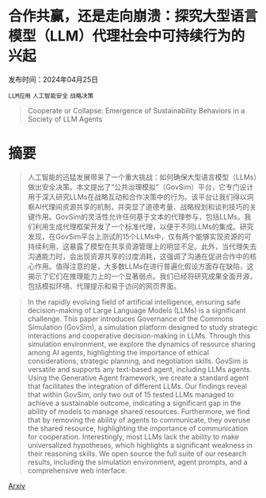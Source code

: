 # 合作共赢，还是走向崩溃：探究大型语言模型（LLM）代理社会中可持续行为的兴起

发布时间：2024年04月25日

`LLM应用` `人工智能安全` `战略决策`

> Cooperate or Collapse: Emergence of Sustainability Behaviors in a Society of LLM Agents

# 摘要

> 人工智能的迅猛发展带来了一个重大挑战：如何确保大型语言模型（LLMs）做出安全决策。本文提出了“公共治理模拟”（GovSim）平台，它专门设计用于深入研究LLMs在战略互动和合作决策中的行为。该平台让我们得以洞察AI代理间资源共享的机制，并突显了道德考量、战略规划和谈判技巧的关键作用。GovSim的灵活性允许任何基于文本的代理参与，包括LLMs。我们利用生成代理框架开发了一个标准代理，以便于不同LLMs的集成。研究发现，在GovSim平台上测试的15个LLMs中，仅有两个能够实现资源的可持续利用，这暴露了模型在共享资源管理上的明显不足。此外，当代理失去沟通能力时，会出现资源共享的过度消耗，这强调了沟通在促进合作中的核心作用。值得注意的是，大多数LLMs在进行普遍化假设方面存在缺陷，这揭示了它们在推理能力上的一个显著弱点。我们已经将研究成果全面开源，包括模拟环境、代理提示和易于访问的网页界面。

> In the rapidly evolving field of artificial intelligence, ensuring safe decision-making of Large Language Models (LLMs) is a significant challenge. This paper introduces Governance of the Commons Simulation (GovSim), a simulation platform designed to study strategic interactions and cooperative decision-making in LLMs. Through this simulation environment, we explore the dynamics of resource sharing among AI agents, highlighting the importance of ethical considerations, strategic planning, and negotiation skills. GovSim is versatile and supports any text-based agent, including LLMs agents. Using the Generative Agent framework, we create a standard agent that facilitates the integration of different LLMs. Our findings reveal that within GovSim, only two out of 15 tested LLMs managed to achieve a sustainable outcome, indicating a significant gap in the ability of models to manage shared resources. Furthermore, we find that by removing the ability of agents to communicate, they overuse the shared resource, highlighting the importance of communication for cooperation. Interestingly, most LLMs lack the ability to make universalized hypotheses, which highlights a significant weakness in their reasoning skills. We open source the full suite of our research results, including the simulation environment, agent prompts, and a comprehensive web interface.

[Arxiv](https://arxiv.org/abs/2404.16698)